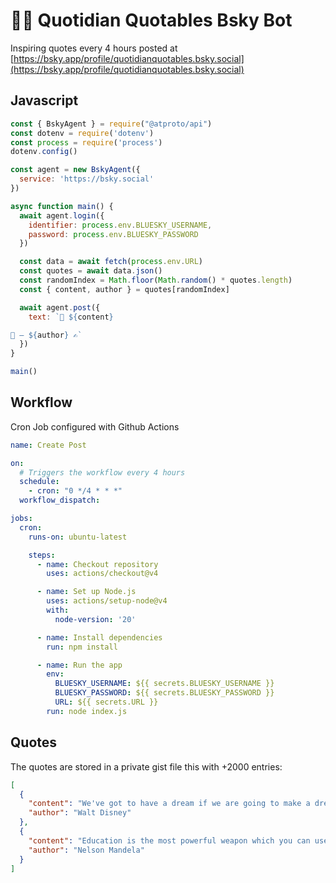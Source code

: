 # 🦋🤖 Quotidian Quotables Bsky Bot

Inspiring quotes every 4 hours posted at [https://bsky.app/profile/quotidianquotables.bsky.social](https://bsky.app/profile/quotidianquotables.bsky.social)

## Javascript
```js
const { BskyAgent } = require("@atproto/api")
const dotenv = require('dotenv')
const process = require('process')
dotenv.config()

const agent = new BskyAgent({
  service: 'https://bsky.social'
})

async function main() {
  await agent.login({
    identifier: process.env.BLUESKY_USERNAME,
    password: process.env.BLUESKY_PASSWORD
  })

  const data = await fetch(process.env.URL)
  const quotes = await data.json()
  const randomIndex = Math.floor(Math.random() * quotes.length)
  const { content, author } = quotes[randomIndex]

  await agent.post({
    text: `💬 ${content}

📖 — ${author} ✍️`
  })
}

main()
```

## Workflow 
Cron Job configured with Github Actions

```yml
name: Create Post

on:
  # Triggers the workflow every 4 hours
  schedule:
    - cron: "0 */4 * * *"
  workflow_dispatch:

jobs:
  cron:
    runs-on: ubuntu-latest

    steps:
      - name: Checkout repository
        uses: actions/checkout@v4 

      - name: Set up Node.js
        uses: actions/setup-node@v4 
        with:
          node-version: '20' 

      - name: Install dependencies
        run: npm install

      - name: Run the app
        env:
          BLUESKY_USERNAME: ${{ secrets.BLUESKY_USERNAME }}
          BLUESKY_PASSWORD: ${{ secrets.BLUESKY_PASSWORD }}
          URL: ${{ secrets.URL }}
        run: node index.js
```

## Quotes

The quotes are stored in a private gist file this with +2000 entries:

```json
[
  {
    "content": "We've got to have a dream if we are going to make a dream come true.",
    "author": "Walt Disney"
  },
  {
    "content": "Education is the most powerful weapon which you can use to change the world.",
    "author": "Nelson Mandela"
  }
]
```
